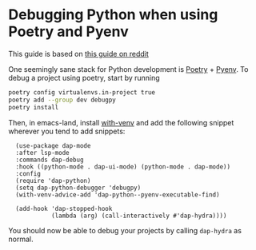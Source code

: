 Debugging Python when using Poetry and Pyenv
==============================================

This guide is based on [this guide on reddit](https://www.reddit.com/r/emacs/comments/k5dsar/emacs_ide_for_python_setting_up_the_debugger_with/)

One seemingly sane stack for Python development is [Poetry](https://github.com/python-poetry/poetry) + [Pyenv](https://github.com/pyenv/pyenv).
To debug a project using poetry, start by running 
``` bash
poetry config virtualenvs.in-project true
poetry add --group dev debugpy
poetry install
```
Then, in emacs-land, install [with-venv](https://github.com/10sr/with-venv-el/tree/4a59ef8251f10ea772d4f504beeab08edf1f223e)
and add the following snippet wherever you tend to add snippets:
``` emacs-lisp
  (use-package dap-mode
  :after lsp-mode
  :commands dap-debug
  :hook ((python-mode . dap-ui-mode) (python-mode . dap-mode))
  :config
  (require 'dap-python)
  (setq dap-python-debugger 'debugpy)
  (with-venv-advice-add 'dap-python--pyenv-executable-find)

  (add-hook 'dap-stopped-hook
            (lambda (arg) (call-interactively #'dap-hydra))))
```

You should now be able to debug your projects by calling `dap-hydra` as normal.
